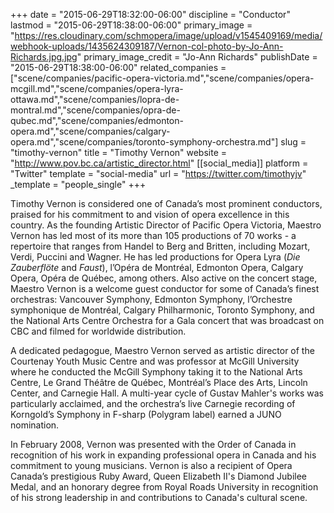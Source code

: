 +++
date = "2015-06-29T18:32:00-06:00"
discipline = "Conductor"
lastmod = "2015-06-29T18:38:00-06:00"
primary_image = "https://res.cloudinary.com/schmopera/image/upload/v1545409169/media/webhook-uploads/1435624309187/Vernon-col-photo-by-Jo-Ann-Richards.jpg.jpg"
primary_image_credit = "Jo-Ann Richards"
publishDate = "2015-06-29T18:38:00-06:00"
related_companies = ["scene/companies/pacific-opera-victoria.md","scene/companies/opera-mcgill.md","scene/companies/opera-lyra-ottawa.md","scene/companies/lopra-de-montral.md","scene/companies/opra-de-qubec.md","scene/companies/edmonton-opera.md","scene/companies/calgary-opera.md","scene/companies/toronto-symphony-orchestra.md"]
slug = "timothy-vernon"
title = "Timothy Vernon"
website = "http://www.pov.bc.ca/artistic_director.html"
[[social_media]]
platform = "Twitter"
template = "social-media"
url = "https://twitter.com/timothyjv"
_template = "people_single"
+++

Timothy Vernon is considered one of Canada’s most prominent conductors, praised for his commitment to and vision of opera excellence in this country. As the founding Artistic Director of Pacific Opera Victoria, Maestro Vernon has led most of its more than 105 productions of 70 works - a repertoire that ranges from Handel to Berg and Britten, including Mozart, Verdi, Puccini and Wagner. He has led productions for Opera Lyra (*Die Zauberflöte* and *Faust*), l’Opéra de Montréal, Edmonton Opera, Calgary Opera, Opéra de Québec, among others. Also active on the concert stage, Maestro Vernon is a welcome guest conductor for some of Canada’s finest orchestras:  Vancouver Symphony, Edmonton Symphony, l’Orchestre symphonique de Montréal, Calgary Philharmonic, Toronto Symphony, and the National Arts Centre Orchestra for a Gala concert that was broadcast on CBC and filmed for worldwide distribution.

A dedicated pedagogue, Maestro Vernon served as artistic director of the Courtenay Youth Music Centre and was professor at McGill University where he conducted the McGill Symphony taking it to the National Arts Centre, Le Grand Théâtre de Québec, Montréal’s Place des Arts, Lincoln Center, and Carnegie Hall. A multi-year cycle of Gustav Mahler's works was particularly acclaimed, and the orchestra’s live Carnegie recording of Korngold’s Symphony in F-sharp (Polygram label) earned a JUNO nomination.

In February 2008, Vernon was presented with the Order of Canada in recognition of his work in expanding professional opera in Canada and his commitment to young musicians. Vernon is also a recipient of Opera Canada’s prestigious Ruby Award, Queen Elizabeth II's Diamond Jubilee Medal, and an honorary degree from Royal Roads University in recognition of his strong leadership in and contributions to Canada's cultural scene.
